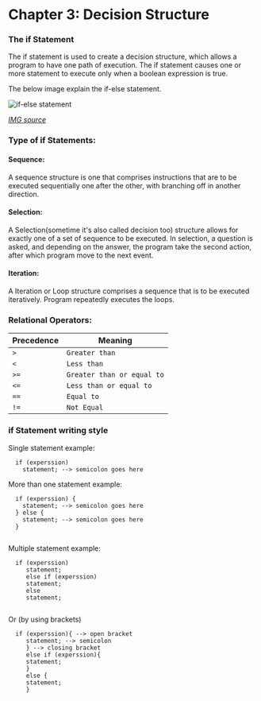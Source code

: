 # Chapter 3: Decision Structure 


###  The if Statement
The if statement is used to create a decision structure, which allows a program to have
one path of execution. The if statement causes one or more statement to execute only 
when a boolean expression is true. 


The below image explain the if-else statement.
 
![if-else statement](http://i.imgur.com/hNAmaz3.jpg)

*[IMG source](https://www.tutorialspoint.com/java/java_loop_control.htm)*

  
### Type of if Statements: 

#### Sequence:
  A sequence structure is one that comprises instructions that are to be executed sequentially one after 
  the other, with branching off in another direction. 
  

#### Selection:
  A Selection(sometime it's also called decision too) structure allows for exactly one of a set  of 
  sequence to be executed. In selection, a question is asked, and depending on the answer, the program 
  take the second action, after which program move to the next event. 
    
  

#### Iteration:
  A Iteration or Loop structure comprises a sequence  that is  to be executed iteratively. Program repeatedly
  executes the loops. 
  
 
  
### Relational Operators: 
 

Precedence | Meaning |
--- | --- | 
 `>`| `Greater than` | 
`<` | `Less than` |
`>=`| `Greater than or equal to` |
`<=`|`Less than or equal to` |
`==`|`Equal to` |
`!=`|`Not Equal` |


### if Statement writing style 

Single statement example: 
  ```
    if (experssion)
      statement; --> semicolon goes here
  ```

More than one statement example: 
```
  if (experssion) {
    statement; --> semicolon goes here
  } else {
    statement; --> semicolon goes here
  }
     
```

Multiple statement example: 
```
  if (experssion)
     statement;
     else if (experssion)
     statement;
     else
     statement;
     
```
Or (by using brackets)
```
  if (experssion){ --> open bracket
     statement; --> semicolon 
     } --> closing bracket 
     else if (experssion){
     statement;
     }
     else {
     statement;
     }
     
```